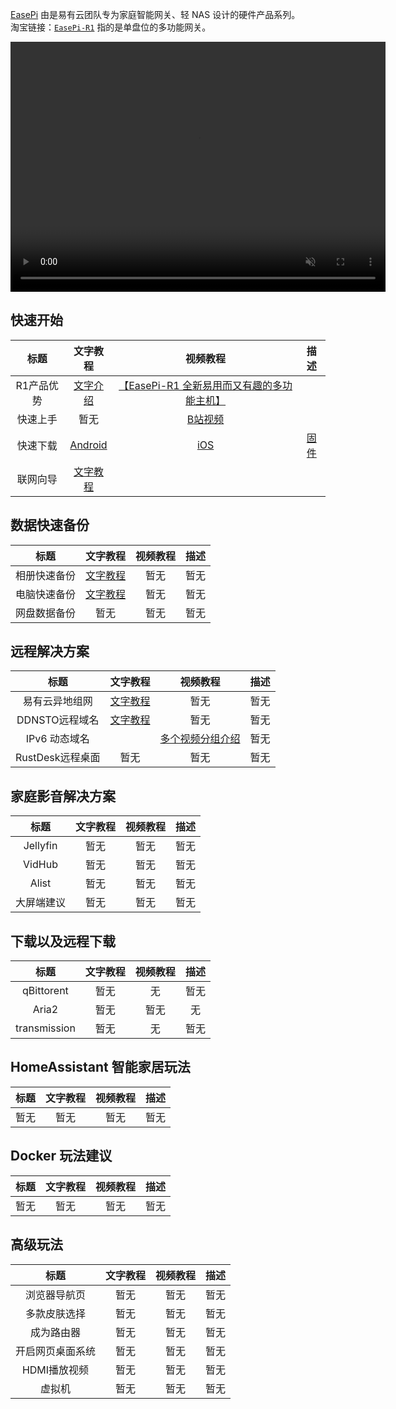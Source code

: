 
[EasePi](easepi.html) 由是易有云团队专为家庭智能网关、轻 NAS 设计的硬件产品系列。  
淘宝链接：[`EasePi-R1`](https://item.taobao.com/item.htm?ft=t&id=851159153974) 指的是单盘位的多功能网关。

<video src="https://dl.istoreos.com/iStoreOS/easepi-r1/easepi-r1-3.mp4" width="600" height="400" controls autoplay muted>
浏览器不支持视频格式.
</video>

## 快速开始

| 标题 | 文字教程 | 视频教程 | 描述 |
| :----: | :----: | :----: | :----: |
| R1产品优势 | [文字介绍](advantage.html) | [【EasePi-R1 全新易用而又有趣的多功能主机】](https://www.bilibili.com/video/BV1hoDUYdE3q/?share_source=copy_web&vd_source=60661ff18afa37bbfca1f94f13563a45) |  |
| 快速上手 | 暂无 | [B站视频](https://www.bilibili.com/video/BV1sKUvYiEWB/?spm_id_from=333.999.0.0) |  |
| 快速下载 | [Android](https://main.linkease.com/download?type=Android) | [iOS](https://main.linkease.com/download?type=iOS) | [固件](https://fw.koolcenter.com/iStoreOS/easepi-r1/) |
| 联网向导 | [文字教程](/zh/guide/istoreos/basic/network_guide.html) |  |  |

## 数据快速备份

| 标题 | 文字教程 | 视频教程 | 描述 |
| :----: | :----: | :----: | :----: |
| 相册快速备份 | [文字教程](/zh/guide/linkease/function/photo_backup.html) | 暂无 | 暂无 |
| 电脑快速备份 | [文字教程](/zh/guide/linkease/function/file_backup.html) | 暂无 | 暂无 |
| 网盘数据备份 | 暂无 | 暂无 | 暂无 |

## 远程解决方案

| 标题 | 文字教程 | 视频教程 | 描述 |
| :----: | :----: | :----: | :----: |
| 易有云异地组网 | [文字教程](/zh/guide/linkease/function/remote_connects.html) | 暂无 | 暂无 |
| DDNSTO远程域名 | [文字教程](/zh/guide/ddnsto/install/device/istoreos.html) | 暂无 | 暂无 |
| IPv6 动态域名 | | [多个视频分组介绍](https://www.bilibili.com/video/BV1mT4y1b73p/?vd_source=8e363fb838693d4a1c274983edfd43fc)  | 暂无 |
| RustDesk远程桌面 | 暂无 | 暂无 | 暂无 |

## 家庭影音解决方案

| 标题 | 文字教程 | 视频教程 | 描述 |
| :----: | :----: | :----: | :----: |
| Jellyfin | 暂无 | 暂无 | 暂无 |
| VidHub | 暂无 | 暂无 | 暂无 |
| Alist | 暂无 | 暂无 | 暂无 |
| 大屏端建议 | 暂无 | 暂无 | 暂无 |

## 下载以及远程下载

| 标题 | 文字教程 | 视频教程 | 描述 |
| :----: | :----: | :----: | :----: |
| qBittorent | 暂无 | 无 | 暂无 |
| Aria2 | 暂无 | 暂无 | 无 |
| transmission | 暂无 | 无 | 暂无 |

## HomeAssistant 智能家居玩法

| 标题 | 文字教程 | 视频教程 | 描述 |
| :----: | :----: | :----: | :----: |
| 暂无 | 暂无 | 暂无 | 暂无 |

## Docker 玩法建议

| 标题 | 文字教程 | 视频教程 | 描述 |
| :----: | :----: | :----: | :----: |
| 暂无 | 暂无 | 暂无 | 暂无 |

## 高级玩法

| 标题 | 文字教程 | 视频教程 | 描述 |
| :----: | :----: | :----: | :----: |
| 浏览器导航页 | 暂无 | 暂无 | 暂无 |
| 多款皮肤选择 | 暂无 | 暂无 | 暂无 |
| 成为路由器 | 暂无 | 暂无 | 暂无 |
| 开启网页桌面系统 | 暂无 | 暂无 | 暂无 |
| HDMI播放视频 | 暂无 | 暂无 | 暂无 |
| 虚拟机 | 暂无 | 暂无 | 暂无 |
 
